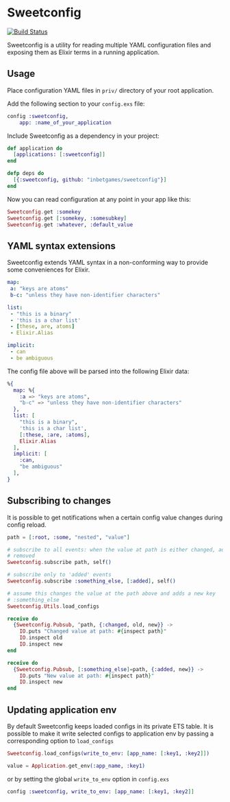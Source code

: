 Sweetconfig
===========

[![Build Status](https://travis-ci.org/d0rc/sweetconfig.png?branch=master "Build Status")](http://travis-ci.org/d0rc/sweetconfig)

Sweetconfig is a utility for reading multiple YAML configuration files and
exposing them as Elixir terms in a running application.


## Usage

Place configuration YAML files in `priv/` directory of your root application.

Add the following section to your `config.exs` file:

```elixir
config :sweetconfig,
	app: :name_of_your_application
```

Include Sweetconfig as a dependency in your project:

```elixir
def application do
  [applications: [:sweetconfig]]
end

defp deps do
  [{:sweetconfig, github: "inbetgames/sweetconfig"}]
end
```

Now you can read configuration at any point in your app like this:

```elixir
Sweetconfig.get :somekey
Sweetconfig.get [:somekey, :somesubkey]
Sweetconfig.get :whatever, :default_value
```


## YAML syntax extensions

Sweetconfig extends YAML syntax in a non-conforming way to provide some
conveniences for Elixir.

```yaml
map:
 a: "keys are atoms"
 b-c: "unless they have non-identifier characters"

list:
 - "this is a binary"
 - 'this is a char list'
 - [these, are, atoms]
 - Elixir.Alias

implicit:
 - can
 - be ambiguous
```

The config file above will be parsed into the following Elixir data:

```elixir
%{
  map: %{
    :a => "keys are atoms",
    "b-c" => "unless they have non-identifier characters"
  },
  list: [
    "this is a binary",
    'this is a char list',
    [:these, :are, :atoms],
    Elixir.Alias
  ],
  implicit: [
    :can,
    "be ambiguous"
  ],
}
```


## Subscribing to changes

It is possible to get notifications when a certain config value changes
during config reload.

```elixir
path = [:root, :some, "nested", "value"]

# subscribe to all events: when the value at path is either changed, added, or
# removed
Sweetconfig.subscribe path, self()

# subscribe only to 'added' events
Sweetconfig.subscribe :something_else, [:added], self()

# assume this changes the value at the path above and adds a new key
# :something_else
Sweetconfig.Utils.load_configs

receive do
  {Sweetconfig.Pubsub, ^path, {:changed, old, new}} ->
    IO.puts "Changed value at path: #{inspect path}"
    IO.inspect old
    IO.inspect new
end

receive do
  {Sweetconfig.Pubsub, [:something_else]=path, {:added, new}} ->
    IO.puts "New value at path: #{inspect path}"
    IO.inspect new
end
```


## Updating application env

By default Sweetconfig keeps loaded configs in its private ETS table. It is
possible to make it write selected configs to application env by passing a
corresponding option to `load_configs`

```elixir
Sweetconfig.load_configs(write_to_env: [app_name: [:key1, :key2]])

value = Application.get_env(:app_name, :key1)
```

or by setting the global `write_to_env` option in `config.exs`

```elixir
config :sweetconfig, write_to_env: [app_name: [:key1, :key2]]
```
